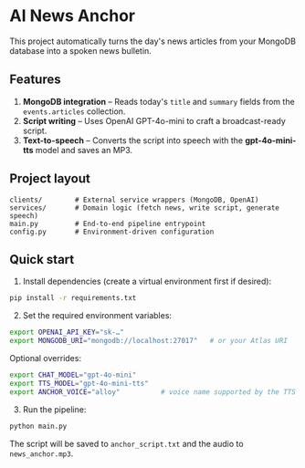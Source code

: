 # AI News Anchor

This project automatically turns the day's news articles from your MongoDB database into a spoken news bulletin.

## Features

1. **MongoDB integration** – Reads today's `title` and `summary` fields from the `events.articles` collection.
2. **Script writing** – Uses OpenAI GPT-4o-mini to craft a broadcast-ready script.
3. **Text-to-speech** – Converts the script into speech with the **gpt-4o-mini-tts** model and saves an MP3.

## Project layout

```
clients/        # External service wrappers (MongoDB, OpenAI)
services/       # Domain logic (fetch news, write script, generate speech)
main.py         # End-to-end pipeline entrypoint
config.py       # Environment-driven configuration
```

## Quick start

1. Install dependencies (create a virtual environment first if desired):

```bash
pip install -r requirements.txt
```

2. Set the required environment variables:

```bash
export OPENAI_API_KEY="sk-…"
export MONGODB_URI="mongodb://localhost:27017"   # or your Atlas URI
```

Optional overrides:

```bash
export CHAT_MODEL="gpt-4o-mini"
export TTS_MODEL="gpt-4o-mini-tts"
export ANCHOR_VOICE="alloy"          # voice name supported by the TTS model
```

3. Run the pipeline:

```bash
python main.py
```

The script will be saved to `anchor_script.txt` and the audio to `news_anchor.mp3`.
